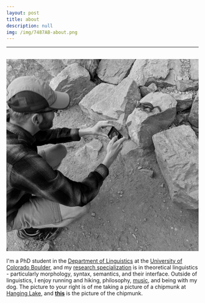 ```yaml
---
layout: post
title: about
description: null
img: /img/7487AB-about.png
---
```


***

<br/>

<img class="col one right" src="/img/hanginglake.jpg">

I'm a PhD student in the [Department of Linguistics](http://www.colorado.edu/linguistics/) at the [University of Colorado Boulder](http://www.colorado.edu/), and my [research specialization](http://jared-desjardins.github.io/pages/3_research/) is in theoretical linguistics - particularly morphology, syntax, semantics, and their interface. Outside of linguistics, I enjoy running and hiking, philosophy, [music](http://jared-desjardins.github.io/pages/5_music/), and being with my dog. The picture to your right is of me taking a picture of a chipmunk at [Hanging Lake](http://en.wikipedia.org/wiki/Hanging_Lake), and [__this__](http://jared-desjardins.github.io/img/chipmunk.jpg) is the picture of the chipmunk.
